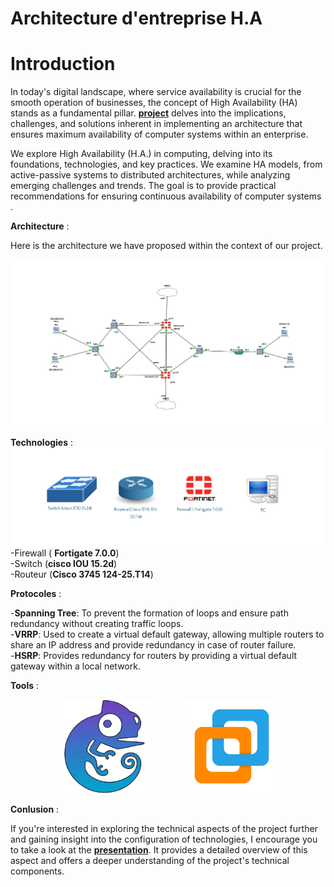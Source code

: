 # Architecture d'entreprise H.A 
# Introduction

In today's digital landscape, where service availability is crucial for the smooth operation of businesses, the concept of High Availability (HA) stands as a fundamental pillar. [**project**](presentation.pdf) delves into the implications, challenges, and solutions inherent in implementing an architecture that ensures maximum availability of computer systems within an enterprise.

We explore High Availability (H.A.) in computing, delving into its foundations, technologies, and key practices. We examine HA models, from active-passive systems to distributed architectures, while analyzing emerging challenges and trends. The goal is to provide practical recommendations for ensuring continuous availability of computer systems .

**Architecture** :

Here is the architecture we have proposed within the context of our project.

![architecture](img/architecture.jpg)


**Technologies** :
![tools](img/outils.png)
-Firewall ( **Fortigate 7.0.0**)<br>
-Switch (**cisco IOU 15.2d**)<br>
-Routeur (**Cisco 3745 124-25.T14**)<br>

**Protocoles** :

-**Spanning Tree**: To prevent the formation of loops and ensure path redundancy without creating traffic loops.<br>
-**VRRP**: Used to create a virtual default gateway, allowing multiple routers to share an IP address and provide redundancy in case of router failure.<br>
-**HSRP**: Provides redundancy for routers by providing a virtual default gateway within a local network.<br> 

**Tools** :
<div style="text-align:center">
  <img src="img/gns3.png" width="150" style="margin-right: 50px;" />
  <img src="img/vmware.png" width="150" />
</div>

**Conlusion** :

If you're interested in exploring the technical aspects of the project further and gaining insight into the configuration of technologies, I encourage you to take a look at the [**presentation**](presentation.pdf). It provides a detailed overview of this aspect and offers a deeper understanding of the project's technical components.
